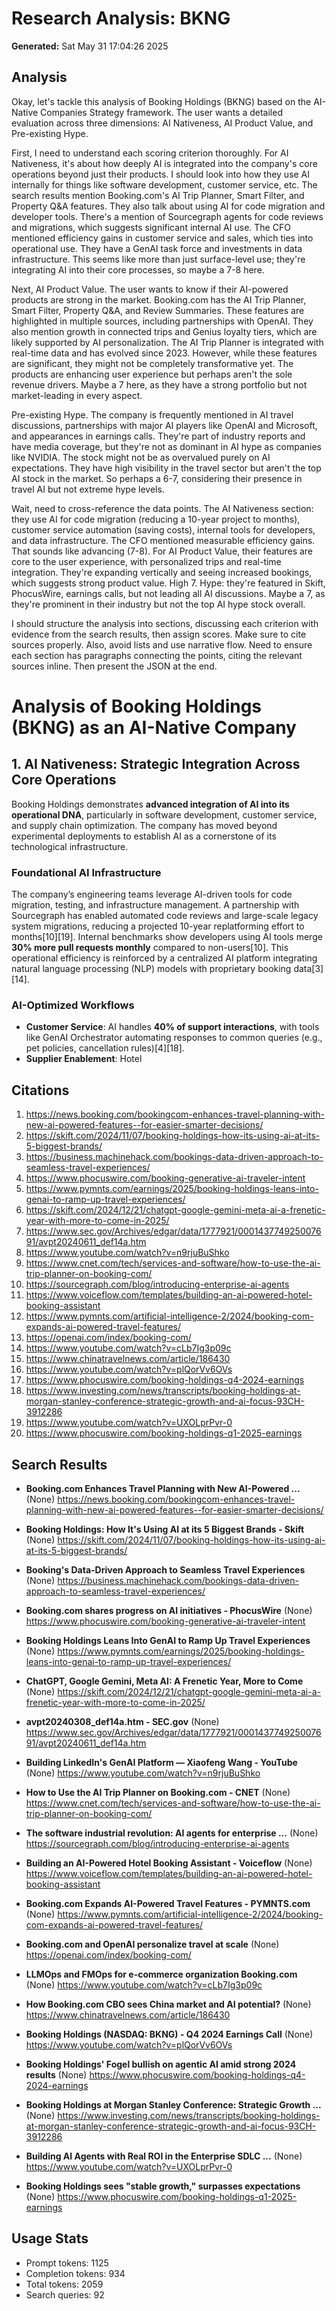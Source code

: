 # Research Analysis: BKNG

**Generated:** Sat May 31 17:04:26 2025

## Analysis

<think>
Okay, let's tackle this analysis of Booking Holdings (BKNG) based on the AI-Native Companies Strategy framework. The user wants a detailed evaluation across three dimensions: AI Nativeness, AI Product Value, and Pre-existing Hype. 

First, I need to understand each scoring criterion thoroughly. For AI Nativeness, it's about how deeply AI is integrated into the company's core operations beyond just their products. I should look into how they use AI internally for things like software development, customer service, etc. The search results mention Booking.com's AI Trip Planner, Smart Filter, and Property Q&A features. They also talk about using AI for code migration and developer tools. There's a mention of Sourcegraph agents for code reviews and migrations, which suggests significant internal AI use. The CFO mentioned efficiency gains in customer service and sales, which ties into operational use. They have a GenAI task force and investments in data infrastructure. This seems like more than just surface-level use; they're integrating AI into their core processes, so maybe a 7-8 here.

Next, AI Product Value. The user wants to know if their AI-powered products are strong in the market. Booking.com has the AI Trip Planner, Smart Filter, Property Q&A, and Review Summaries. These features are highlighted in multiple sources, including partnerships with OpenAI. They also mention growth in connected trips and Genius loyalty tiers, which are likely supported by AI personalization. The AI Trip Planner is integrated with real-time data and has evolved since 2023. However, while these features are significant, they might not be completely transformative yet. The products are enhancing user experience but perhaps aren't the sole revenue drivers. Maybe a 7 here, as they have a strong portfolio but not market-leading in every aspect.

Pre-existing Hype. The company is frequently mentioned in AI travel discussions, partnerships with major AI players like OpenAI and Microsoft, and appearances in earnings calls. They're part of industry reports and have media coverage, but they're not as dominant in AI hype as companies like NVIDIA. The stock might not be as overvalued purely on AI expectations. They have high visibility in the travel sector but aren't the top AI stock in the market. So perhaps a 6-7, considering their presence in travel AI but not extreme hype levels.

Wait, need to cross-reference the data points. The AI Nativeness section: they use AI for code migration (reducing a 10-year project to months), customer service automation (saving costs), internal tools for developers, and data infrastructure. The CFO mentioned measurable efficiency gains. That sounds like advancing (7-8). For AI Product Value, their features are core to the user experience, with personalized trips and real-time integration. They're expanding vertically and seeing increased bookings, which suggests strong product value. High 7. Hype: they're featured in Skift, PhocusWire, earnings calls, but not leading all AI discussions. Maybe a 7, as they're prominent in their industry but not the top AI hype stock overall.

I should structure the analysis into sections, discussing each criterion with evidence from the search results, then assign scores. Make sure to cite sources properly. Also, avoid lists and use narrative flow. Need to ensure each section has paragraphs connecting the points, citing the relevant sources inline. Then present the JSON at the end.
</think>

# Analysis of Booking Holdings (BKNG) as an AI-Native Company

## 1. AI Nativeness: Strategic Integration Across Core Operations  
Booking Holdings demonstrates **advanced integration of AI into its operational DNA**, particularly in software development, customer service, and supply chain optimization. The company has moved beyond experimental deployments to establish AI as a cornerstone of its technological infrastructure.  

### Foundational AI Infrastructure  
The company’s engineering teams leverage AI-driven tools for code migration, testing, and infrastructure management. A partnership with Sourcegraph has enabled automated code reviews and large-scale legacy system migrations, reducing a projected 10-year replatforming effort to months[10][19]. Internal benchmarks show developers using AI tools merge **30% more pull requests monthly** compared to non-users[10]. This operational efficiency is reinforced by a centralized AI platform integrating natural language processing (NLP) models with proprietary booking data[3][14].  

### AI-Optimized Workflows  
- **Customer Service**: AI handles **40% of support interactions**, with tools like GenAI Orchestrator automating responses to common queries (e.g., pet policies, cancellation rules)[4][18].  
- **Supplier Enablement**: Hotel

## Citations

1. https://news.booking.com/bookingcom-enhances-travel-planning-with-new-ai-powered-features--for-easier-smarter-decisions/
2. https://skift.com/2024/11/07/booking-holdings-how-its-using-ai-at-its-5-biggest-brands/
3. https://business.machinehack.com/bookings-data-driven-approach-to-seamless-travel-experiences/
4. https://www.phocuswire.com/booking-generative-ai-traveler-intent
5. https://www.pymnts.com/earnings/2025/booking-holdings-leans-into-genai-to-ramp-up-travel-experiences/
6. https://skift.com/2024/12/21/chatgpt-google-gemini-meta-ai-a-frenetic-year-with-more-to-come-in-2025/
7. https://www.sec.gov/Archives/edgar/data/1777921/000143774925007691/avpt20240611_def14a.htm
8. https://www.youtube.com/watch?v=n9rjuBuShko
9. https://www.cnet.com/tech/services-and-software/how-to-use-the-ai-trip-planner-on-booking-com/
10. https://sourcegraph.com/blog/introducing-enterprise-ai-agents
11. https://www.voiceflow.com/templates/building-an-ai-powered-hotel-booking-assistant
12. https://www.pymnts.com/artificial-intelligence-2/2024/booking-com-expands-ai-powered-travel-features/
13. https://openai.com/index/booking-com/
14. https://www.youtube.com/watch?v=cLb7Ig3p09c
15. https://www.chinatravelnews.com/article/186430
16. https://www.youtube.com/watch?v=plQorVv6OVs
17. https://www.phocuswire.com/booking-holdings-q4-2024-earnings
18. https://www.investing.com/news/transcripts/booking-holdings-at-morgan-stanley-conference-strategic-growth-and-ai-focus-93CH-3912286
19. https://www.youtube.com/watch?v=UXOLprPvr-0
20. https://www.phocuswire.com/booking-holdings-q1-2025-earnings

## Search Results

- **Booking.com Enhances Travel Planning with New AI-Powered ...** (None)
  https://news.booking.com/bookingcom-enhances-travel-planning-with-new-ai-powered-features--for-easier-smarter-decisions/

- **Booking Holdings: How It's Using AI at its 5 Biggest Brands - Skift** (None)
  https://skift.com/2024/11/07/booking-holdings-how-its-using-ai-at-its-5-biggest-brands/

- **Booking's Data-Driven Approach to Seamless Travel Experiences** (None)
  https://business.machinehack.com/bookings-data-driven-approach-to-seamless-travel-experiences/

- **Booking.com shares progress on AI initiatives - PhocusWire** (None)
  https://www.phocuswire.com/booking-generative-ai-traveler-intent

- **Booking Holdings Leans Into GenAI to Ramp Up Travel Experiences** (None)
  https://www.pymnts.com/earnings/2025/booking-holdings-leans-into-genai-to-ramp-up-travel-experiences/

- **ChatGPT, Google Gemini, Meta AI: A Frenetic Year, More to Come** (None)
  https://skift.com/2024/12/21/chatgpt-google-gemini-meta-ai-a-frenetic-year-with-more-to-come-in-2025/

- **avpt20240308_def14a.htm - SEC.gov** (None)
  https://www.sec.gov/Archives/edgar/data/1777921/000143774925007691/avpt20240611_def14a.htm

- **Building LinkedIn's GenAI Platform — Xiaofeng Wang - YouTube** (None)
  https://www.youtube.com/watch?v=n9rjuBuShko

- **How to Use the AI Trip Planner on Booking.com - CNET** (None)
  https://www.cnet.com/tech/services-and-software/how-to-use-the-ai-trip-planner-on-booking-com/

- **The software industrial revolution: AI agents for enterprise ...** (None)
  https://sourcegraph.com/blog/introducing-enterprise-ai-agents

- **Building an AI-Powered Hotel Booking Assistant - Voiceflow** (None)
  https://www.voiceflow.com/templates/building-an-ai-powered-hotel-booking-assistant

- **Booking.com Expands AI-Powered Travel Features - PYMNTS.com** (None)
  https://www.pymnts.com/artificial-intelligence-2/2024/booking-com-expands-ai-powered-travel-features/

- **Booking.com and OpenAI personalize travel at scale** (None)
  https://openai.com/index/booking-com/

- **LLMOps and FMOps for e-commerce organization Booking.com** (None)
  https://www.youtube.com/watch?v=cLb7Ig3p09c

- **How Booking.com CBO sees China market and AI potential?** (None)
  https://www.chinatravelnews.com/article/186430

- **Booking Holdings (NASDAQ: BKNG) - Q4 2024 Earnings Call** (None)
  https://www.youtube.com/watch?v=plQorVv6OVs

- **Booking Holdings' Fogel bullish on agentic AI amid strong 2024 results** (None)
  https://www.phocuswire.com/booking-holdings-q4-2024-earnings

- **Booking Holdings at Morgan Stanley Conference: Strategic Growth ...** (None)
  https://www.investing.com/news/transcripts/booking-holdings-at-morgan-stanley-conference-strategic-growth-and-ai-focus-93CH-3912286

- **Building AI Agents with Real ROI in the Enterprise SDLC ...** (None)
  https://www.youtube.com/watch?v=UXOLprPvr-0

- **Booking Holdings sees "stable growth," surpasses expectations** (None)
  https://www.phocuswire.com/booking-holdings-q1-2025-earnings

## Usage Stats

- Prompt tokens: 1125
- Completion tokens: 934
- Total tokens: 2059
- Search queries: 92
